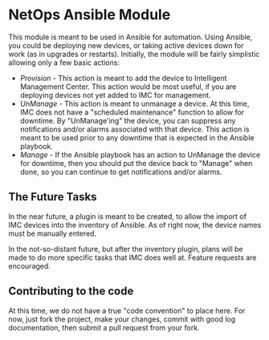 # NetOps Ansible Module

This module is meant to be used in Ansible for automation.  Using Ansible, you could be deploying new devices, or taking active devices down for work (as in upgrades or restarts).  Initially, the module will be fairly simplistic allowing only a few basic actions:

* _Provision_ - This action is meant to add the device to Intelligent Management Center.  This action would be most useful, if you are deploying devices not yet added to IMC for management.
* _UnManage_ - This action is meant to unmanage a device.  At this time, IMC does not have a "scheduled maintenance" function to allow for downtime.  By "UnManage'ing" the device, you can suppress any notifications and/or alarms associated with that device.  This action is meant to be used prior to any downtime that is expected in the Ansible playbook.
* _Manage_ - If the Ansible playbook has an action to UnManage the device for downtime, then you should put the device back to "Manage" when done, so you can continue to get notifications and/or alarms.

## The Future Tasks

In the near future, a plugin is meant to be created, to allow the import of IMC devices into the inventory of Ansible.  As of right now, the device names must be manually entered.

In the not-so-distant future, but after the inventory plugin, plans will be made to do more specific tasks that IMC does well at.  Feature requests are encouraged.

## Contributing to the code

At this time, we do not have a true "code convention" to place here.  For now, just fork the project, make your changes, commit with good log documentation, then submit a pull request from your fork.